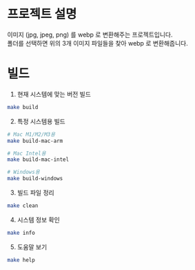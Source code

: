 # 프로젝트 설명
이미지 (jpg, jpeg, png) 를 webp 로 변환해주는 프로젝트입니다.  
폴더를 선택하면 위의 3개 이미지 파일들을 찾아 webp 로 변환해줍니다.

# 빌드
1. 현재 시스템에 맞는 버전 빌드
```bash
make build
```

2. 특정 시스템용 빌드
```bash
# Mac M1/M2/M3용
make build-mac-arm

# Mac Intel용
make build-mac-intel

# Windows용
make build-windows
```

3. 빌드 파일 정리
```bash
make clean
```

4. 시스템 정보 확인
```bash
make info
```

5. 도움말 보기
```bash
make help
```